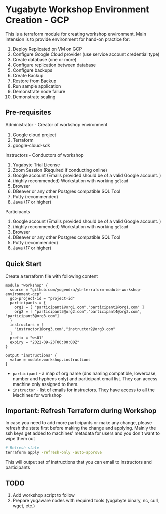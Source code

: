 # Yugabyte Workshop Environment Creation - GCP

This is a terraform module for creating workshop environment. Main intension is to provide environment for hand-on practice for:

1. Deploy Replicated on VM on GCP
2. Configure Google Cloud provider (use service account credential type)
3. Create database (one or more)
4. Configure replication between database
5. Configure backups
6. Create Backup
7. Restore from Backup
8. Run sample application
9. Demonstrate node failure
10. Demonstrate scaling

## Pre-requisites

Administrator - Creator of workshop environment

1. Google cloud project
2. Terraform
3. google-cloud-sdk

Instructors - Conductors of workshop

1. Yugabyte Trial License
2. Zoom Session (Required if conducting online)
3. Google account (Emails provided should be of a valid Google account. )
4. (highly recommended) Workstation with working `gcloud`
5. Browser
6. DBeaver or any other Postgres compatible SQL Tool
7. Putty (recommended)
8. Java (17 or higher)

Participants

1. Google account (Emails provided should be of a valid Google account. )
2. (highly recommended) Workstation with working `gcloud`
3. Browser
4. DBeaver or any other Postgres compatible SQL Tool
5. Putty (recommended)
6. Java (17 or higher)

## Quick Start

Create a terraform file with following content

```hcl
module "workshop" {
  source = "github.com/yogendra/yb-terraform-module-workshop-environment-gcp"
  gcp-project-id = "project-id"
  participants = {
    org1 = [ "participant1@org1.com","participant2@org1.com" ]
    org2 = [ "participant3@org2.com","participant4@org2.com", "participant5@org3.com"]
  }
  instructors = [
    "instructor1@org3.com","instructor2@org3.com"
  ]
  prefix = "ws01"
  expiry = "2022-09-23T00:00:00Z"
}

output "instructions" {
  value = module.workshop.instructions
}

```

- `participant` - a map of org name (dns naming compatible, lowercase, number and hyphens only) and participant email list. They can access machine only assigned to them.
- `instructor` - list of emails for instructors. They have access to all the Machines for workshop

## Important: Refresh Terraform during Workshop

In case you need to add more participants or make any change, please refresh the state first before making the change and applying.
Mainly the ssh keys get added to machines' metadata for users and you don't want to wipe them out

```bash
# Refresh state
terraform apply -refresh-only -auto-approve
```

This will output set of instructions that you can email to instructors and participants

## TODO

1. Add workshop script to follow
2. Prepare yugaware nodes with required tools (yugabyte binary, nc, curl, wget, etc.)

